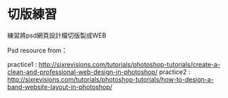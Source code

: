 # 切版練習
練習將psd網頁設計檔切版製成WEB

Psd resource from：

practice1 : http://sixrevisions.com/tutorials/photoshop-tutorials/create-a-clean-and-professional-web-design-in-photoshop/
practice2 : http://sixrevisions.com/tutorials/photoshop-tutorials/how-to-design-a-band-website-layout-in-photoshop/
